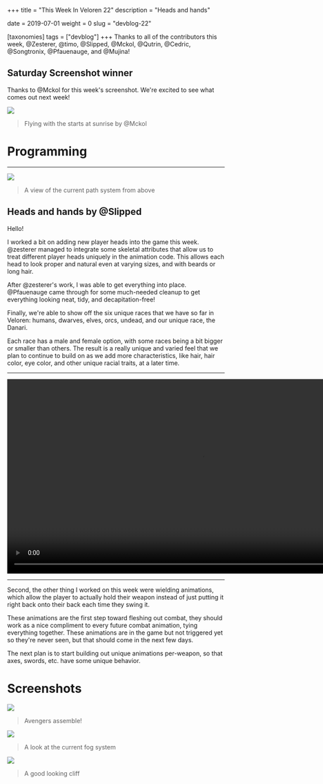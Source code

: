 +++
title = "This Week In Veloren 22"
description = "Heads and hands"

date = 2019-07-01
weight = 0
slug = "devblog-22"

[taxonomies]
tags = ["devblog"]
+++
Thanks to all of the contributors this week, @Zesterer, @timo, @Slipped, @Mckol, @Qutrin, @Cedric, @Songtronix, @Pfauenauge, and @Mujina!

## Saturday Screenshot winner

Thanks to @Mckol for this week's screenshot. We're excited to see what comes out next week!

<img src="https://cdn.discordapp.com/attachments/541307708146581519/595358502650642444/4Anm6JGeQp-wXrMWdcJb9MmeHAMFgOTSpAhZRyO9nKU.png"/>

> Flying with the starts at sunrise by @Mckol

# Programming

<hr>

<img src="https://media.discordapp.net/attachments/523568428905398283/595332941316620298/unknown.png?width=790&height=666"/>

> A view of the current path system from above

## Heads and hands by @Slipped

Hello! 

I worked a bit on adding new player heads into the game this week. @zesterer managed to integrate some skeletal attributes that allow us to treat different player heads uniquely in the animation code. This allows each head to look proper and natural even at varying sizes, and with beards or long hair.

After @zesterer's work, I was able to get everything into place. @Pfauenauge came through for some much-needed cleanup to get everything looking neat, tidy, and decapitation-free!

Finally, we're able to show off the six unique races that we have so far in Veloren: humans, dwarves, elves, orcs, undead, and our unique race, the Danari. 

Each race has a male and female option, with some races being a bit bigger or smaller than others. The result is a really unique and varied feel that we plan to continue to build on as we add more characteristics, like hair, hair color, eye color, and other unique racial traits, at a later time.

<hr>

<video width=900 controls>
  <source src="https://cdn.discordapp.com/attachments/542712513767145484/595243334864338954/Veloren_2019-06-29_16-45-48_Trim-1.mp4" type="video/mp4">
Your browser does not support the video tag.
</video>

<hr>

Second, the other thing I worked on this week were wielding animations, which allow the player to actually hold their weapon instead of just putting it right back onto their back each time they swing it.

These animations are the first step toward fleshing out combat, they should work as a nice compliment to every future combat animation, tying everything together. These animations are in the game but not triggered yet so they're never seen, but that should come in the next few days.

The next plan is to start building out unique animations per-weapon, so that axes, swords, etc. have some unique behavior.

# Screenshots

<img src="https://media.discordapp.net/attachments/542712513767145484/595243901388849172/unknown-1.png?width=1297&height=667"/>

> Avengers assemble!

<img src="https://media.discordapp.net/attachments/523568428905398283/595327162479935638/unknown.png?width=1184&height=666"/>

> A look at the current fog system

<img src="https://media.discordapp.net/attachments/523568428905398283/595256448426967051/unknown.png?width=1140&height=666"/>

> A good looking cliff
